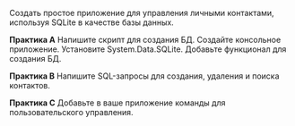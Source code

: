 Создать простое приложение для управления личными контактами, используя SQLite в качестве базы данных.

**Практика А**
Напишите скрипт для создания БД.
Создайте консольное приложение. Установите System.Data.SQLite. Добавьте функционал для создания БД.

**Практика B**
Напишите SQL-запросы для создания, удаления и поиска контактов.

**Практика С**
Добавьте в ваше приложение команды для пользовательского управления.